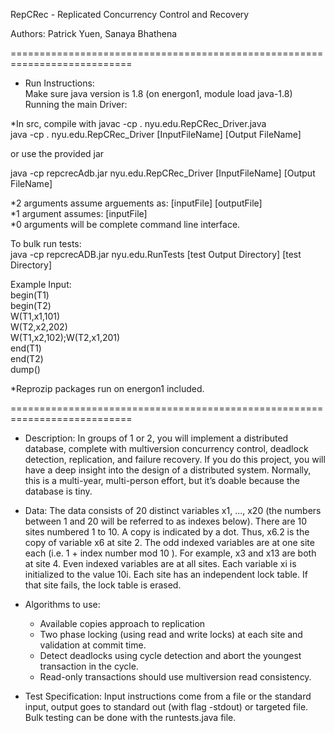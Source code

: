 RepCRec - Replicated Concurrency Control and Recovery

Authors: Patrick Yuen, Sanaya Bhathena  

===========================================================================
- Run Instructions:  
Make sure java version is 1.8 (on energon1, module load java-1.8)  
Running the main Driver:  

*In src, compile with javac -cp . nyu.edu.RepCRec_Driver.java  
java -cp . nyu.edu.RepCRec_Driver [InputFileName] [Output FileName]  

or use the provided jar 

  java -cp repcrecAdb.jar nyu.edu.RepCRec_Driver [InputFileName] [Output FileName]  

*2 arguments assume arguements as: [inputFile] [outputFile]  
*1 argument assumes: [inputFile]   
*0 arguments will be complete command line interface.    

To bulk run tests:  
  java -cp repcrecADB.jar nyu.edu.RunTests [test Output Directory] [test Directory]  

Example Input:  
begin(T1)  
begin(T2)  
W(T1,x1,101)   
W(T2,x2,202)  
W(T1,x2,102);W(T2,x1,201)  
end(T1)  
end(T2)  
dump()  
  
*Reprozip packages run on energon1 included.  

===========================================================================

- Description:
In groups of 1 or 2, you will implement a distributed database, complete
with multiversion concurrency control, deadlock detection, replication, and
failure recovery. If you do this project, you will have a deep insight into the
design of a distributed system. Normally, this is a multi-year, multi-person
effort, but it’s doable because the database is tiny.

- Data:
The data consists of 20 distinct variables x1, ..., x20 (the numbers between
1 and 20 will be referred to as indexes below). There are 10 sites
numbered 1 to 10. A copy is indicated by a dot. Thus, x6.2 is the copy of
variable x6 at site 2. The odd indexed variables are at one site each (i.e.
1 + index number mod 10 ). For example, x3 and x13 are both at site 4.
Even indexed variables are at all sites. Each variable xi is initialized to the
value 10i. Each site has an independent lock table. If that site fails, the
lock table is erased.

- Algorithms to use:
  - Available copies approach to replication
  - Two phase locking (using read and write locks) at each site and validation at commit time. 
  - Detect deadlocks using cycle detection and abort the youngest transaction in the cycle. 
  - Read-only transactions should use multiversion read consistency.

- Test Specification:
Input instructions come from a file or the
standard input, output goes to standard out (with flag -stdout) or targeted file. Bulk testing can be done with the runtests.java file. 

